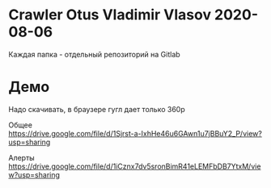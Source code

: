 # Crawler Otus Vladimir Vlasov 2020-08-06
Каждая папка - отдельный репозиторий на Gitlab

# Демо

Надо скачивать, в браузере гугл дает только 360p

Общее  
https://drive.google.com/file/d/1Sjrst-a-IxhHe46u6GAwn1u7jBBuY2_P/view?usp=sharing

Алерты
https://drive.google.com/file/d/1iCznx7dv5sronBimR41eLEMFbDB7YtxM/view?usp=sharing